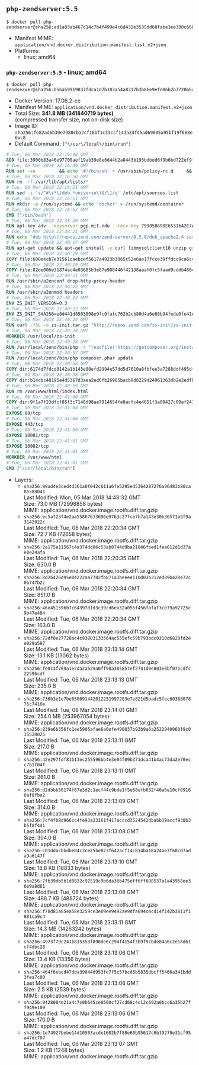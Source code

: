 ## `php-zendserver:5.5`

```console
$ docker pull php-zendserver@sha256:ad1a83ab467d14c7b4f499e4c6d432e3535dd68fabe3ee380c668531e4930ce3
```

-	Manifest MIME: `application/vnd.docker.distribution.manifest.list.v2+json`
-	Platforms:
	-	linux; amd64

### `php-zendserver:5.5` - linux; amd64

```console
$ docker pull php-zendserver@sha256:b56a59919037fdca1d7b183a54a8317b3b86e9efd06b2b7720b6ad156a81021e
```

-	Docker Version: 17.06.2-ce
-	Manifest MIME: `application/vnd.docker.distribution.manifest.v2+json`
-	Total Size: **341.8 MB (341840719 bytes)**  
	(compressed transfer size, not on-disk size)
-	Image ID: `sha256:fe82ad6b39e7980cba2cf16bf1c33ccf14da24fd5ad69605a95bf19f688e6ac8`
-	Default Command: `["\/usr\/local\/bin\/run"]`

```dockerfile
# Tue, 06 Mar 2018 22:16:48 GMT
ADD file:3900b83a46e97708aef19ab39e8e6d44b2a8443b193bdbed6f9b6bd722ef9f7f in / 
# Tue, 06 Mar 2018 22:16:49 GMT
RUN set -xe 		&& echo '#!/bin/sh' > /usr/sbin/policy-rc.d 	&& echo 'exit 101' >> /usr/sbin/policy-rc.d 	&& chmod +x /usr/sbin/policy-rc.d 		&& dpkg-divert --local --rename --add /sbin/initctl 	&& cp -a /usr/sbin/policy-rc.d /sbin/initctl 	&& sed -i 's/^exit.*/exit 0/' /sbin/initctl 		&& echo 'force-unsafe-io' > /etc/dpkg/dpkg.cfg.d/docker-apt-speedup 		&& echo 'DPkg::Post-Invoke { "rm -f /var/cache/apt/archives/*.deb /var/cache/apt/archives/partial/*.deb /var/cache/apt/*.bin || true"; };' > /etc/apt/apt.conf.d/docker-clean 	&& echo 'APT::Update::Post-Invoke { "rm -f /var/cache/apt/archives/*.deb /var/cache/apt/archives/partial/*.deb /var/cache/apt/*.bin || true"; };' >> /etc/apt/apt.conf.d/docker-clean 	&& echo 'Dir::Cache::pkgcache ""; Dir::Cache::srcpkgcache "";' >> /etc/apt/apt.conf.d/docker-clean 		&& echo 'Acquire::Languages "none";' > /etc/apt/apt.conf.d/docker-no-languages 		&& echo 'Acquire::GzipIndexes "true"; Acquire::CompressionTypes::Order:: "gz";' > /etc/apt/apt.conf.d/docker-gzip-indexes 		&& echo 'Apt::AutoRemove::SuggestsImportant "false";' > /etc/apt/apt.conf.d/docker-autoremove-suggests
# Tue, 06 Mar 2018 22:16:50 GMT
RUN rm -rf /var/lib/apt/lists/*
# Tue, 06 Mar 2018 22:16:51 GMT
RUN sed -i 's/^#\s*\(deb.*universe\)$/\1/g' /etc/apt/sources.list
# Tue, 06 Mar 2018 22:16:51 GMT
RUN mkdir -p /run/systemd && echo 'docker' > /run/systemd/container
# Tue, 06 Mar 2018 22:16:52 GMT
CMD ["/bin/bash"]
# Tue, 06 Mar 2018 22:38:20 GMT
RUN apt-key adv --keyserver pgp.mit.edu --recv-key 799058698E65316A2E7A4FF42EAE1437F7D2C623
# Tue, 06 Mar 2018 22:38:21 GMT
RUN echo "deb http://repos.zend.com/zend-server/8.5.8/deb_apache2.4 server non-free" >> /etc/apt/sources.list.d/zend-server.list
# Tue, 06 Mar 2018 22:40:17 GMT
RUN apt-get update && apt-get install -y curl libmysqlclient18 unzip git zend-server-php-5.5 && /usr/local/zend/bin/zendctl.sh stop
# Tue, 06 Mar 2018 22:40:19 GMT
COPY file:600eecb7e31561caebcef5617a4923b3065c52e6ae17fcce39ffdcc8ca6c41db in /etc/ 
# Tue, 06 Mar 2018 22:40:19 GMT
COPY file:82de006e31874ac4e03685b3e87e988446f42138aaaf0fc5faad9cddb48040ba in /etc/apache2/conf-available 
# Tue, 06 Mar 2018 22:40:21 GMT
RUN /usr/sbin/a2enconf drop-http-proxy-header
# Tue, 06 Mar 2018 22:40:22 GMT
RUN /usr/sbin/a2enmod headers
# Tue, 06 Mar 2018 22:40:22 GMT
ENV ZS_INIT_VERSION=0.3
# Tue, 06 Mar 2018 22:40:22 GMT
ENV ZS_INIT_SHA256=e8d441d8503808e9fc0fafc762b2cb80d4a6e68b94fede0fe41efdeac10800cb
# Tue, 06 Mar 2018 22:40:24 GMT
RUN curl -fSL -o zs-init.tar.gz "http://repos.zend.com/zs-init/zs-init-docker-${ZS_INIT_VERSION}.tar.gz"     && echo "${ZS_INIT_SHA256} *zs-init.tar.gz" | sha256sum -c -     && mkdir /usr/local/zs-init     && tar xzf zs-init.tar.gz --strip-components=1 -C /usr/local/zs-init     && rm zs-init.tar.gz
# Tue, 06 Mar 2018 22:40:24 GMT
WORKDIR /usr/local/zs-init
# Tue, 06 Mar 2018 22:40:28 GMT
RUN /usr/local/zend/bin/php -r "readfile('https://getcomposer.org/installer');" | /usr/local/zend/bin/php
# Tue, 06 Mar 2018 22:40:57 GMT
RUN /usr/local/zend/bin/php composer.phar update
# Tue, 06 Mar 2018 22:40:58 GMT
COPY dir:6174d7fdcd8142a1b143e80efd2994e57dd5d7610a8fbfee3a7288ddf495dfdf in /usr/local/bin 
# Tue, 06 Mar 2018 22:40:58 GMT
COPY dir:b14dbc48195e4d5367d3aea2ed0fb26985bacb8d8229d24961363db2e2edf8f0 in /usr/local/zend/var/plugins/ 
# Tue, 06 Mar 2018 22:40:59 GMT
RUN rm /var/www/html/index.html
# Tue, 06 Mar 2018 22:41:00 GMT
COPY dir:9f1a7f23dfcf85f3c7148d98ae7914654fe8acfc4e4651f3a08427c09af24198 in /var/www/html 
# Tue, 06 Mar 2018 22:41:00 GMT
EXPOSE 80/tcp
# Tue, 06 Mar 2018 22:41:00 GMT
EXPOSE 443/tcp
# Tue, 06 Mar 2018 22:41:00 GMT
EXPOSE 10081/tcp
# Tue, 06 Mar 2018 22:41:01 GMT
EXPOSE 10082/tcp
# Tue, 06 Mar 2018 22:41:01 GMT
WORKDIR /var/www/html
# Tue, 06 Mar 2018 22:41:01 GMT
CMD ["/usr/local/bin/run"]
```

-	Layers:
	-	`sha256:99ad4e3ced4d361a0f042c611a6fe5295ed5364287276a96483b80ca85588041`  
		Last Modified: Mon, 05 Mar 2018 14:48:32 GMT  
		Size: 73.0 MB (72996858 bytes)  
		MIME: application/vnd.docker.image.rootfs.diff.tar.gzip
	-	`sha256:ec5a723f4e2aa55867633696e9763c27fce7b7a143e30b36571a5f9a3142022c`  
		Last Modified: Tue, 06 Mar 2018 22:20:34 GMT  
		Size: 72.7 KB (72658 bytes)  
		MIME: application/vnd.docker.image.rootfs.diff.tar.gzip
	-	`sha256:2a175e11567c4a374dd86c53ab8744d9ba21046fbed1fea612d1d37ae0e24afa`  
		Last Modified: Tue, 06 Mar 2018 22:20:35 GMT  
		Size: 630.0 B  
		MIME: application/vnd.docker.image.rootfs.diff.tar.gzip
	-	`sha256:8d26426e95e04222aa7782fb871a3beeee110d03b312ed89b428e72c0b747b2c`  
		Last Modified: Tue, 06 Mar 2018 22:20:34 GMT  
		Size: 851.0 B  
		MIME: application/vnd.docker.image.rootfs.diff.tar.gzip
	-	`sha256:46e451596b7c64397d1d3c39cd6ea32a055f456fafaf3ce79a92725c9b47e404`  
		Last Modified: Tue, 06 Mar 2018 22:20:34 GMT  
		Size: 163.0 B  
		MIME: application/vnd.docker.image.rootfs.diff.tar.gzip
	-	`sha256:72df0e27728ae4c93803133564ac535efc59b793bdc0310d6828fd2ee029a597`  
		Last Modified: Tue, 06 Mar 2018 23:13:14 GMT  
		Size: 13.1 KB (13062 bytes)  
		MIME: application/vnd.docker.image.rootfs.diff.tar.gzip
	-	`sha256:fe0c3f769a1e2da2a529a0ff98a385857ef2741d0e803e8bf071cdfc22596cdf`  
		Last Modified: Tue, 06 Mar 2018 23:13:13 GMT  
		Size: 235.0 B  
		MIME: application/vnd.docker.image.rootfs.diff.tar.gzip
	-	`sha256:736b3e1e7be650091442012251997283e7e821d5badc5fec6038807876c7410e`  
		Last Modified: Tue, 06 Mar 2018 23:14:01 GMT  
		Size: 254.0 MB (253967054 bytes)  
		MIME: application/vnd.docker.image.rootfs.diff.tar.gzip
	-	`sha256:839e6b356fc1ee5905afae6a0efe496037b93b9a6a2522940060f9c035528025`  
		Last Modified: Tue, 06 Mar 2018 23:13:11 GMT  
		Size: 217.0 B  
		MIME: application/vnd.docker.image.rootfs.diff.tar.gzip
	-	`sha256:42e297fdf81b13ec255596bb4e3e04f09b371dca41b4ac73da2e70ecc7b1f04f`  
		Last Modified: Tue, 06 Mar 2018 23:13:11 GMT  
		Size: 261.0 B  
		MIME: application/vnd.docker.image.rootfs.diff.tar.gzip
	-	`sha256:d2dbbb56174f87e3d2c1ecf44c9bde1f5e68efb632f40a6e10cf69166af8fba2`  
		Last Modified: Tue, 06 Mar 2018 23:13:09 GMT  
		Size: 314.0 B  
		MIME: application/vnd.docker.image.rootfs.diff.tar.gzip
	-	`sha256:7cf4fb8d966cc4fe93a23161f417acccd3524542dbabb39accf938b3b5f8f441`  
		Last Modified: Tue, 06 Mar 2018 23:13:08 GMT  
		Size: 304.0 B  
		MIME: application/vnd.docker.image.rootfs.diff.tar.gzip
	-	`sha256:c01ddacbbdbe04c3ce25be823f642acf14c814ba18a24ae7f68c07ada9a6147f`  
		Last Modified: Tue, 06 Mar 2018 23:13:10 GMT  
		Size: 18.8 KB (18833 bytes)  
		MIME: application/vnd.docker.image.rootfs.diff.tar.gzip
	-	`sha256:7fb39db5b1d0832c92519c9b6da36b475eff6ff608537a1a43958ee36e9a8d81`  
		Last Modified: Tue, 06 Mar 2018 23:13:08 GMT  
		Size: 488.7 KB (488724 bytes)  
		MIME: application/vnd.docker.image.rootfs.diff.tar.gzip
	-	`sha256:f78d81a85ea58e3259ce3e09ee9492ae9dfa694c4cd14f142b3811f1881ca9c4`  
		Last Modified: Tue, 06 Mar 2018 23:13:11 GMT  
		Size: 14.3 MB (14263242 bytes)  
		MIME: application/vnd.docker.image.rootfs.diff.tar.gzip
	-	`sha256:4973f79c241b835353f890de6c294f4154f3b9f9cbde84a0c2e18d61cf4dbc28`  
		Last Modified: Tue, 06 Mar 2018 23:13:06 GMT  
		Size: 13.4 KB (13356 bytes)  
		MIME: application/vnd.docker.image.rootfs.diff.tar.gzip
	-	`sha256:464f6ebcd47dda39044d953fe7f5c57bcd5b5835dbcff5466a341bdd3fea7c00`  
		Last Modified: Tue, 06 Mar 2018 23:13:06 GMT  
		Size: 2.5 KB (2539 bytes)  
		MIME: application/vnd.docker.image.rootfs.diff.tar.gzip
	-	`sha256:9428004e21a4c7c0b645ce0500cf27cd68c4c12c692a0bcc6a35b27ff949e109`  
		Last Modified: Tue, 06 Mar 2018 23:13:06 GMT  
		Size: 170.0 B  
		MIME: application/vnd.docker.image.rootfs.diff.tar.gzip
	-	`sha256:1e74927bebe14d10503acde1602b7f88e60b95617c6b19270e31cf95a47dc707`  
		Last Modified: Tue, 06 Mar 2018 23:13:07 GMT  
		Size: 1.2 KB (1248 bytes)  
		MIME: application/vnd.docker.image.rootfs.diff.tar.gzip

